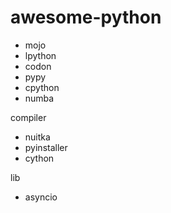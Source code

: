 # awesome-python
- mojo
- lpython
- codon
- pypy
- cpython
- numba

compiler
- nuitka
- pyinstaller
- cython

lib
- asyncio
  
